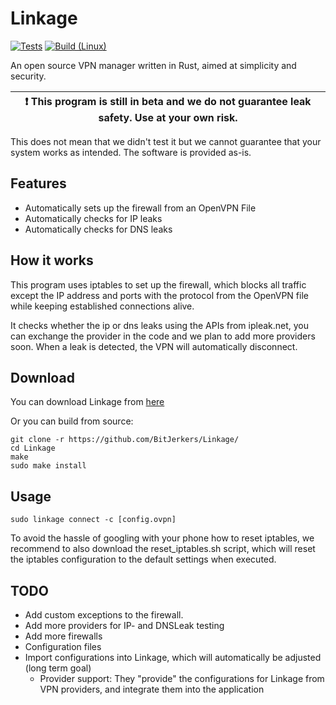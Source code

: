 # Linkage
[![Tests](https://github.com/BitJerkers/Linkage/actions/workflows/tests.yml/badge.svg)](https://github.com/BitJerkers/Linkage/actions/workflows/tests.yml)
[![Build (Linux)](https://github.com/BitJerkers/Linkage/actions/workflows/build-linux.yml/badge.svg)](https://github.com/BitJerkers/Linkage/actions/workflows/build-linux.yml)

An open source VPN manager written in Rust, aimed at simplicity and security.

| :exclamation: This program is still in beta and we do not guarantee leak safety. Use at your own risk.|
|-------------------------------------------------------------------------------------------------------|

This does not mean that we didn't test it but we cannot guarantee that your system works as intended.
The software is provided as-is.


## Features
- Automatically sets up the firewall from an OpenVPN File 
- Automatically checks for IP leaks
- Automatically checks for DNS leaks


## How it works
This program uses iptables to set up the firewall, which blocks all traffic except the IP address and ports with the
protocol from the OpenVPN file while keeping established connections alive.

It checks whether the ip or dns leaks using the APIs from ipleak.net, you can exchange the provider in the code and
we plan to add more providers soon. When a leak is detected, the VPN will automatically disconnect.


## Download
You can download Linkage from [here](https://github.com/BitJerkers/Linkage/releases/)

Or you can build from source:
```shell
git clone -r https://github.com/BitJerkers/Linkage/
cd Linkage
make
sudo make install
```


## Usage
```shell
sudo linkage connect -c [config.ovpn]
```

To avoid the hassle of googling with your phone how to reset iptables, we recommend to also download the 
reset_iptables.sh script, which will reset the iptables configuration to the default settings when executed.


## TODO
- Add custom exceptions to the firewall.
- Add more providers for IP- and DNSLeak testing
- Add more firewalls
- Configuration files
- Import configurations into Linkage, which will automatically be adjusted (long term goal)
    - Provider support: They "provide" the configurations for Linkage from VPN providers, and integrate them into the
      application

